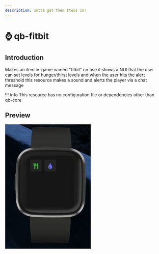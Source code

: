 ```yaml
---
description: Gotta get them steps in!
---
```


# ⌚ qb-fitbit

## Introduction

Makes an item in-game named "fitbit" on use it shows a NUI that the user can set levels for hunger/thirst levels and when the user hits the alert threshold this resource makes a sound and alerts the player via a chat message

!!! info
    This resource has no configuration file or dependencies other than qb-core


## Preview

![](../../assets/images/fitbit.png)
